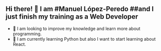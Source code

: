 ## Hi there! 👋 I am #Manuel López-Peredo ##and I just finish my training as a Web Developer
 - 🔭 I am looking to improve my knowledge and learn more about programming.
 - 🌱 I am currently learning Python but also I want to start learning about React.
<!--
**manulpdev/manulpdev** is a ✨ _special_ ✨ repository because its `README.md` (this file) appears on your GitHub profile.

Here are some ideas to get you started:

- 🔭 I’m currently working on ...
- 🌱 I’m currently learning ...
- 👯 I’m looking to collaborate on ...
- 🤔 I’m looking for help with ...
- 💬 Ask me about ...
- 📫 How to reach me: ...
- 😄 Pronouns: ...
- ⚡ Fun fact: ...
-->
